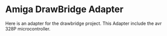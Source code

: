 # Amiga DrawBridge Adapter
Here is an adapter for the drawbridge project. This Adapter include the avr 328P microcontroller.
